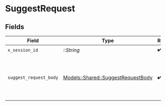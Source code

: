 # SuggestRequest


## Fields

| Field                                                                           | Type                                                                            | Required                                                                        | Description                                                                     |
| ------------------------------------------------------------------------------- | ------------------------------------------------------------------------------- | ------------------------------------------------------------------------------- | ------------------------------------------------------------------------------- |
| `x_session_id`                                                                  | *::String*                                                                      | :heavy_check_mark:                                                              | N/A                                                                             |
| `suggest_request_body`                                                          | [Models::Shared::SuggestRequestBody](../../models/shared/suggestrequestbody.md) | :heavy_check_mark:                                                              | The OAS summary and diagnostics to use for the suggestion.                      |